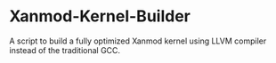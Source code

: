 # Xanmod-Kernel-Builder
A script to build a fully optimized Xanmod kernel using LLVM compiler instead of the traditional GCC.
